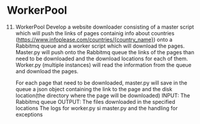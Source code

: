 # WorkerPool

11. WorkerPool
    Develop a website downloader consisting of a master script which will push the links of pages containig
    info about countries (https://www.infoplease.com/countries/{country_name}) onto a Rabbitmq queue
    and a worker script which will download the pages.
    Master.py will push onto the Rabbitmq queue the links of the pages than need to be downloaded and the download locations for each of them.
    Worker.py (multiple instances) will read the information from the queue and download the pages.

    For each page that need to be downloaded, master.py will save in the queue a json object containing the link to the page and the disk location(the directory where the page will be downloaded)
    INPUT:
    The Rabbitmq queue
    OUTPUT:
    The files downloaded in the specified locations
    The logs for worker.py si master.py and the handling for exceptions

